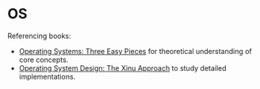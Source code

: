 # OS

Referencing books:

- [Operating Systems: Three Easy Pieces](https://www.amazon.com/dp/B00TPZ17O4?tag=29834000-20&linkCode=ogi&th=1&psc=1) for theoretical understanding of core concepts.
- [Operating System Design: The Xinu Approach](https://www.amazon.com/Operating-System-Design-Approach-Second-ebook/dp/B00UVB2YA2/) to study detailed implementations.
